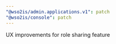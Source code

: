 ```yaml
---
"@wso2is/admin.applications.v1": patch
"@wso2is/console": patch
---
```


UX improvements for role sharing feature

